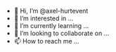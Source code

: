 - 👋 Hi, I’m @axel-hurtevent
- 👀 I’m interested in ...
- 🌱 I’m currently learning ...
- 💞️ I’m looking to collaborate on ...
- 📫 How to reach me ...

<!---
axel-hurtevent/axel-hurtevent is a ✨ special ✨ repository because its `README.md` (this file) appears on your GitHub profile.
You can click the Preview link to take a look at your changes.
--->
